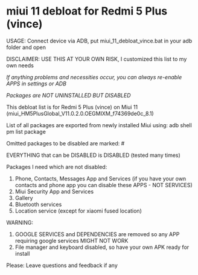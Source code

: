 # miui 11 debloat for Redmi 5 Plus (vince)

USAGE: Connect device via ADB, put miui_11_debloat_vince.bat in your adb folder and open

DISCLAIMER: USE THIS AT YOUR OWN RISK, I customized this list to my own needs

*If anything problems and necessities occur, you can always re-enable APPS in settings or ADB*

*Packages are NOT UNINSTALLED BUT DISABLED*

This debloat list is for Redmi 5 Plus (vince) on Miui 11 (miui_HM5PlusGlobal_V11.0.2.0.OEGMIXM_f74369de0c_8.1)

List of all packages are exported from newly installed Miui using:  adb shell pm list package

Omitted packages to be disabled are marked: #

EVERYTHING that can be DISABLED is DISABLED (tested many times)

Packages I need which are not disabled:
1. Phone, Contacts, Messages App and Services (if you have your own contacts and phone app you can disable these APPS - NOT SERVICES)
2. Miui Security App and Services
3. Gallery
4. Bluetooth services
5. Location service (except for xiaomi fused location)

WARNING: 
1. GOOGLE SERVICES and DEPENDENCIES are removed so any APP requiring google services MIGHT NOT WORK
2. File manager and keyboard disabled, so have your own APK ready for install

Please:
Leave questions and feedback if any
